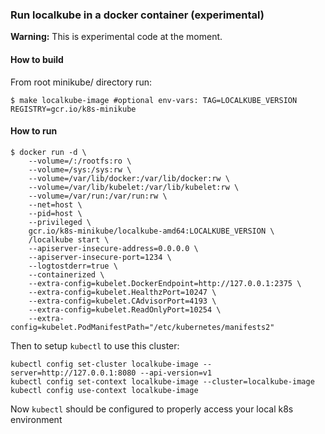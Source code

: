### Run localkube in a docker container (experimental)

**Warning:** This is experimental code at the moment.

#### How to build
From root minikube/ directory run:
```console
$ make localkube-image #optional env-vars: TAG=LOCALKUBE_VERSION REGISTRY=gcr.io/k8s-minikube
```

#### How to run

```console
$ docker run -d \
    --volume=/:/rootfs:ro \
    --volume=/sys:/sys:rw \
    --volume=/var/lib/docker:/var/lib/docker:rw \
    --volume=/var/lib/kubelet:/var/lib/kubelet:rw \
    --volume=/var/run:/var/run:rw \
    --net=host \
    --pid=host \
    --privileged \
    gcr.io/k8s-minikube/localkube-amd64:LOCALKUBE_VERSION \
    /localkube start \
    --apiserver-insecure-address=0.0.0.0 \
    --apiserver-insecure-port=1234 \
    --logtostderr=true \
    --containerized \
    --extra-config=kubelet.DockerEndpoint=http://127.0.0.1:2375 \
    --extra-config=kubelet.HealthzPort=10247 \
    --extra-config=kubelet.CAdvisorPort=4193 \
    --extra-config=kubelet.ReadOnlyPort=10254 \
    --extra-config=kubelet.PodManifestPath="/etc/kubernetes/manifests2"
```
Then to setup `kubectl` to use this cluster:
```console
kubectl config set-cluster localkube-image --server=http://127.0.0.1:8080 --api-version=v1
kubectl config set-context localkube-image --cluster=localkube-image
kubectl config use-context localkube-image
```
Now `kubectl` should be configured to properly access your local k8s environment
